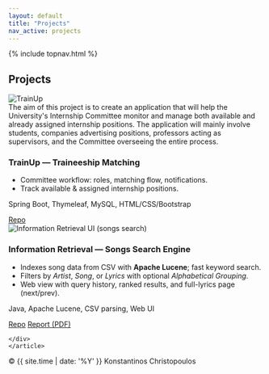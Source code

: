 ```yaml
---
layout: default
title: "Projects"
nav_active: projects
---
```


<link rel="stylesheet" href="{{ '/assets/css/style.css' | relative_url }}">

{% include topnav.html %}

<section class="section">
  <h1>Projects</h1>

  <div class="project-list">
    <!-- TrainUp -->
    <article class="p-card">
      <img class="p-thumb" src="{{ '/assets/img/TrainUp/TrainUp.jpg' | relative_url }}" alt="TrainUp">
      <div class="p-body">
      The aim of this project is to create an application that will help the University's Internship Committee monitor and manage both available and already assigned internship positions.   The application will mainly involve students, companies advertising positions, professors acting as supervisors, and the Committee overseeing the entire process.
        <h3>TrainUp — Traineeship Matching</h3>
        <ul class="p-bullets">
          <li>Committee workflow: roles, matching flow, notifications.</li>
          <li>Track available & assigned internship positions.</li>
        </ul>
        <p class="p-tech">Spring Boot, Thymeleaf, MySQL, HTML/CSS/Bootstrap</p>
        <div class="p-actions">
          <a class="btn small" href="https://github.com/YOUR_GITHUB/trainup" target="_blank">Repo</a>
        </div>
      </div>
      <!-- Information Retrieval (Songs Search) -->
<article class="p-card">
  <img class="p-thumb" src="{{ '/assets/img/InformationRetrieval/ir_ui.png' | relative_url }}" alt="Information Retrieval UI (songs search)">
  <div class="p-body">
    <h3>Information Retrieval — Songs Search Engine</h3>
    <ul class="p-bullets">
      <li>Indexes song data from CSV with <strong>Apache Lucene</strong>; fast keyword search.</li>
      <li>Filters by <em>Artist</em>, <em>Song</em>, or <em>Lyrics</em> with optional <em>Alphabetical Grouping</em>.</li>
      <li>Web view with query history, ranked results, and full-lyrics page (next/prev).</li>
    </ul>
    <p class="p-tech">Java, Apache Lucene, CSV parsing, Web UI</p>
    <div class="p-actions">
      <a class="btn small" href="https://github.com/KonstantinosC7/InformationRetrieval" target="_blank">Repo</a>
      <!-- Option A: link to the PDF in GitHub -->
      <a class="btn small ghost" href="https://github.com/KonstantinosC7/InformationRetrieval/blob/main/Report_Information_Retrieval.pdf" target="_blank">Report (PDF)</a>
      <!-- Option B (recommended): copy the PDF into your site at /assets/reports/ then use: 
      <a class="btn small ghost" href="{{ '/assets/reports/Report_Information_Retrieval.pdf' | relative_url }}" target="_blank">Report (PDF)</a>
      -->
    </div>
  </div>
</article>

    </div>
    </article>

<footer class="footer">
  <span>© {{ site.time | date: '%Y' }} Konstantinos Christopoulos</span>
</footer>
